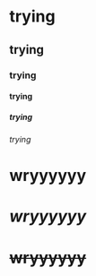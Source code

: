 # trying
## trying
### trying
#### trying
##### trying
###### trying
# wryyyyyy
# *wryyyyyy*
# ~~wryyyyyy~~
